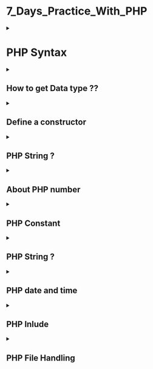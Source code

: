 # 7_Days_Practice_With_PHP

<details>
<summary> <h1>PHP Syntax</h1> </summary>
-- Both type of 'echo' such as 'Echo,ECho,EcHo' can use similar.

-- The name of variable must true. Example: Color and COLOR are different value. 
</details>

<details>
<summary> <h2>How to get Data type ??</h2> </summary>
--Use var_dump($variable_name) function. This function will return the data type of this variable.
</details>

<details>
<summary> <h2>Define a constructor</h2> </summary>
  Access modifier _ function _ __construct(Some variable){}   ---- Contructor here is not same with Java. OOP PHP models
</details>

<details>
<summary> <h2>PHP String ?</h2> </summary>
 --Include somes function to work with string such as: <br>
    - strlen("String") : Return the length of this String <br>
    - str_word_count : To caculate the number of the word in the String <br>
    - strrev() : To reverse the String <br>
    - strpos("String","Character in this String"): return index of character where it start in the String <br>
    - str_replace("The word wanna to replace","New String","The first String") : To replace some word in a String;<br>
    - can concatenation two string by using dot (.) For example $txt1.$txt2
</details>
<details>
<summary> <h2>About PHP number </h2> </summary>
--When you define the number such as a number 80 and another one iss "80". It mean that you define the number with two type . 
First is integer and another one is String.
</details>
<details>
<summary> <h2>PHP Constant</h2> </summary>
-define(name, value, case-insensitive)
<br>
-To define an array

```php
<?php
define("cars", [
  "Alfa Romeo",
  "BMW",
  "Toyota"
]);
echo cars[0];
?>
```

</details>

<details>
<summary> <h2>PHP String ?</h2> </summary>
 --Include somes function to work with string such as: <br>
    - strlen("String") : Return the length of this String <br>
    - str_word_count : To caculate the number of the word in the String <br>
    - strrev() : To reverse the String <br>
    - strpos("String","Character in this String"): return index of character where it start in the String <br>
    - str_replace("The word wanna to replace","New String","The first String") : To replace some word in a String;<br>
    - can concatenation two string by using dot (.) For example $txt1.$txt2
</details>
<details>
<summary> <h2>PHP date and time </h2> </summary>
-- Use this function to set your country time 

``` php
date_default_timezone_set("America/New_York");
```

-- About define new time 

  ``` php
  mktime(hour, minute, second, month, day, year)
  ```

  -- Use this method to change type string of input to type date

  ```php

  strtotime(time, now)

  ```


</details>
<details>
<summary> <h2>PHP Inlude</h2> </summary>
 --Be like import. include can use to render code (same with iframe)
 --After call include in this file can apply css or many attribute.
</details>
<details>
<summary> <h2>PHP File Handling</h2> </summary>
 -- Use function readfile() to collect all information in file which is called
 
 ```php
 readfile("filename.type");
 
  ``` 
-- single function for file

  ```php
  fopen(),fclose(),fread(),
  
  fgets() -- read single line
  ```

  --check for file is end ?

  ```php
  feof()
  ```
  --different with fget() and fgetc()

  --fgetc() to read the single character

  --Use method fwrite() to write the content to file is called

  -- Some mode in file handling
  ```php
  -r - read only (pointer start at beginning of file)
  -w - write only (start at beginning)
  -a - write only (start at the end)
  -x - create new file for write only
  -r+ - read/write (pointer at the beginning)
  -w+ 
  -a+ - read/write (at the end)
  -x+ - create file for read/write
  
  ```


  -- Upload file --
  -- First is configure  -- configure file "php.ini" and then search for file_uploads and set it to on;

  --code

  ```php
  <?php
$target_dir = "uploads/";
$target_file = $target_dir . basename($_FILES["fileToUpload"]["name"]);
$uploadOk = 1;
$imageFileType = strtolower(pathinfo($target_file,PATHINFO_EXTENSION));
// Check if image file is a actual image or fake image
if(isset($_POST["submit"])) {
  $check = getimagesize($_FILES["fileToUpload"]["tmp_name"]);
  if($check !== false) {
    echo "File is an image - " . $check["mime"] . ".";
    $uploadOk = 1;
  } else {
    echo "File is not an image.";
    $uploadOk = 0;
  }
}
?>
  ```
  --explain
  ```php
  $target_dir = "uploads/" - specifies the directory where the file is going to be placed
$target_file specifies the path of the file to be uploaded
$uploadOk=1 is not used yet (will be used later)
$imageFileType holds the file extension of the file (in lower case)
Next, check if the image file is an actual image or a fake image
  ```

```php
// Check if file already exists
if (file_exists($target_file)) {
  echo "Sorry, file already exists.";
  $uploadOk = 0;
}
```
```php
// Check file size
if ($_FILES["fileToUpload"]["size"] > 500000) {
  echo "Sorry, your file is too large.";
  $uploadOk = 0;
}
```




</details>














